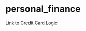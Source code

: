 # personal_finance

[Link to Credit Card Logic](https://github.com/dan-verheul/personal_finance/wiki/Credit-Card-Logic)

